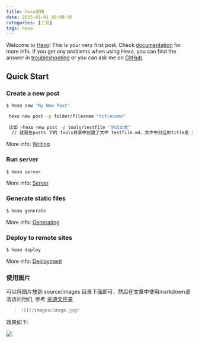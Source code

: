 ```yaml
---
title: hexo使用
date: 2015-01-01 00:00:00
categories: [工具]
tags: hexo
---
```

Welcome to [Hexo](https://hexo.io/)! This is your very first post. Check [documentation](https://hexo.io/docs/) for more info. If you get any problems when using Hexo, you can find the answer in [troubleshooting](https://hexo.io/docs/troubleshooting.html) or you can ask me on [GitHub](https://github.com/hexojs/hexo/issues).

<!-- more -->

## Quick Start

### Create a new post

``` bash
$ hexo new "My New Post"

 hexo new post -p folder/fileanme "titlename"
 
 比如 >hexo new post -p tools/testfile "测试文章"
  // 就是在posts 下的 tools目录中创建了文件 testfile.md，文件中对应的title是 测试文章

```


More info: [Writing](https://hexo.io/docs/writing.html)

### Run server

``` bash
$ hexo server
```

More info: [Server](https://hexo.io/docs/server.html)

### Generate static files

``` bash
$ hexo generate
```

More info: [Generating](https://hexo.io/docs/generating.html)

### Deploy to remote sites

``` bash
$ hexo deploy
```

More info: [Deployment](https://hexo.io/docs/deployment.html)

### 使用图片

可以将图片放到 source/images 目录下面即可，然后在文章中使用markdown语法访问他们, 参考 [资源文件夹](https://fuhailin.github.io/Hexo-images/)

>  `![](/images/image.jpg)`

效果如下:

![](/images/assets/40703300-d32f-11ea-938e-f5ee97dc461f.jpg)

